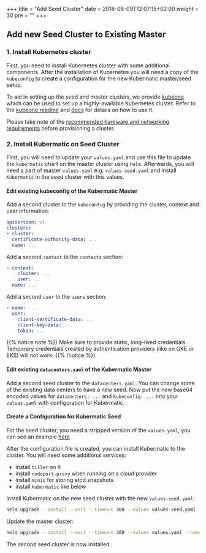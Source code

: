 +++
title = "Add Seed Cluster"
date = 2018-08-09T12:07:15+02:00
weight = 30
pre = "<b></b>"
+++

## Add new Seed Cluster to Existing Master

### 1. Install Kubernetes cluster

First, you need to install Kubernetes cluster with some additional components. After the installation of Kubernetes you will need a copy of the `kubeconfig` to create a configuration for the new Kubermatic master/seed setup.

To aid in setting up the seed and master clusters, we provide [kubeone](https://github.com/kubermatic/kubeone/) which can be used to set up a highly-available Kubernetes cluster. Refer to the [kubeone readme](https://github.com/kubermatic/kubeone/) and [docs](https://github.com/kubermatic/kubeone/tree/master/docs) for details on
how to use it.

Please take note of the [recommended hardware and networking requirements](/requirements/cluster_requirements/) before provisioning a cluster. 

### 2. Install Kubermatic on Seed Cluster

First, you will need to update your `values.yaml` and use this file to update the `kubermatic` chart on the master cluster using `helm`. Afterwards, you will need a part of master `values.yaml` e.g. `values-seed.yaml` and install `Kubermatic` in the seed cluster with this values.

#### Edit existing kubeconfig of the Kubermatic Master

Add a second cluster to the `kubeconfig` by providing the cluster, context and user information:

```yaml
apiVersion: v1
clusters:
- cluster:
  certificate-authority-data: ...
  name: ...
```

Add a second `context` to the `contexts` section:

```yaml
- context:
    cluster: ...
    user: ..
  name: ...
```

Add a second `user` to the `users` section:

```yaml
- name: ...
  user:
    client-certificate-data: ...
    client-key-data: ...
    token: ...
```

{{% notice note %}}
Make sure to provide static, long-lived credentials. Temporary credentials created by authentication providers (like on GKE or EKS) will not work.
{{% /notice %}}

#### Edit existing `datacenters.yaml` of the Kubermatic Master

Add a second seed cluster to the `datacenters.yaml`. You can change some of the existing data centers to have a new seed. Now put the new base64 encoded values for `datacenters: ...` and `kubeconfig: ...` into your `values.yaml` with configuration for Kubermatic.

#### Create a Configuration for Kubermatic Seed

For the seed cluster, you need a stripped version of the `values.yaml`, you can see an example [here](https://github.com/kubermatic/kubermatic-installer/blob/release/v2.8/values.seed.example.yaml)

After the configuration file is created, you can install Kubermatic to the cluster. You will need some additional services:

* install `tiller` on it
* install `nodeport-proxy` when running on a cloud provider
* install `minio` for storing etcd snapshots
* install `kubermatic` like below

Install Kubermatic on the new seed cluster with the new `values-seed.yaml`:

```bash
helm upgrade --install --wait --timeout 300 --values values-seed.yaml --namespace kubermatic kubermatic charts/kubermatic/
```

Update the master cluster:

```bash
helm upgrade --install --wait --timeout 300 --values values.yaml --namespace kubermatic kubermatic charts/kubermatic/
```

The second seed cluster is now installed.
